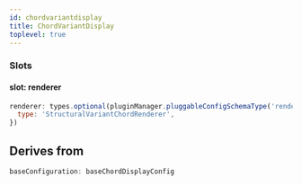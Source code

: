```yaml
---
id: chordvariantdisplay
title: ChordVariantDisplay
toplevel: true
---
```


### Slots

#### slot: renderer

```js
renderer: types.optional(pluginManager.pluggableConfigSchemaType('renderer'), {
  type: 'StructuralVariantChordRenderer',
})
```

## Derives from

```js
baseConfiguration: baseChordDisplayConfig
```
